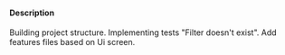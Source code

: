 
#### Description
Building project structure.
Implementing tests "Filter doesn't exist".
Add features files based on Ui screen.
